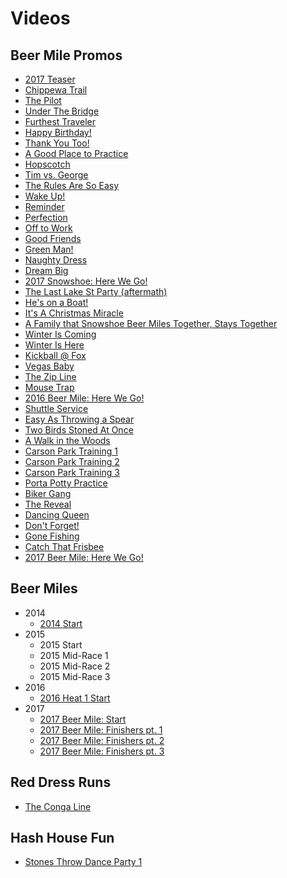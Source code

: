 # Videos

## Beer Mile Promos

* [2017 Teaser](https://www.facebook.com/TimMcManus8/videos/10155045243019434/)
* [Chippewa Trail](https://www.facebook.com/TimMcManus8/videos/10153585128649434/)
* [The Pilot](https://www.facebook.com/TimMcManus8/videos/10153567431209434/)
* [Under The Bridge](https://www.facebook.com/TimMcManus8/videos/10153596154894434/)
* [Furthest Traveler](https://www.facebook.com/denny.menter/videos/10204851023134782/)
* [Happy Birthday!](https://www.facebook.com/TimMcManus8/videos/10155528391699434/)
* [Thank You Too!](https://www.facebook.com/denny.menter/videos/10204856304146804/)
* [A Good Place to Practice](https://www.facebook.com/melanie.r.mcmanus/videos/10154948601308677/)
* [Hopscotch](https://www.facebook.com/TimMcManus8/videos/10154166435484434/)
* [Tim vs. George](https://www.facebook.com/TimMcManus8/videos/10154283367704434/)
* [The Rules Are So Easy](https://www.facebook.com/TimMcManus8/videos/10154331393334434/)
* [Wake Up!](https://www.facebook.com/TimMcManus8/posts/10155311576869434)
* [Reminder](https://www.facebook.com/TimMcManus8/videos/10155577527214434/)
* [Perfection](https://www.facebook.com/TimMcManus8/videos/10153595020754434/)
* [Off to Work](https://www.facebook.com/aaron.walczak/videos/10211505507646087/)
* [Good Friends](https://www.facebook.com/TimMcManus8/videos/10155544779254434/)
* [Green Man!](https://www.facebook.com/TimMcManus8/videos/10154216234794434/)
* [Naughty Dress](https://www.facebook.com/TimMcManus8/videos/10154248626149434/)
* [Dream Big](https://www.facebook.com/elecia.oleson/videos/1452553184791030/)
* [2017 Snowshoe: Here We Go!](https://www.facebook.com/creme.fraaiche.1447/videos/1947451955535406/)
* [The Last Lake St Party (aftermath)](https://www.facebook.com/TimMcManus8/videos/10154304786384434/)
* [He's on a Boat!](https://www.facebook.com/maura.mcmanus.9/videos/10154969337703852/)
* [It's A Christmas Miracle](https://www.facebook.com/TimMcManus8/videos/10154974951519434/)
* [A Family that Snowshoe Beer Miles Together, Stays Together](https://www.facebook.com/TimMcManus8/videos/10155018531264434/)
* [Winter Is Coming](https://www.facebook.com/TimMcManus8/videos/10154882849764434/)
* [Winter Is Here](https://www.facebook.com/TimMcManus8/videos/10154882931744434/)
* [Kickball @ Fox](https://www.facebook.com/TimMcManus8/videos/10153589086319434/)
* [Vegas Baby](https://www.facebook.com/TimMcManus8/videos/10154236921909434/)
* [The Zip Line](https://www.facebook.com/TimMcManus8/videos/10154345639754434/)
* [Mouse Trap](https://www.facebook.com/TimMcManus8/videos/10153572945924434/)
* [2016 Beer Mile: Here We Go!](https://www.facebook.com/events/1547397848895340/permalink/1567603510208107/)
* [Shuttle Service](https://www.facebook.com/TimMcManus8/videos/10155512059609434/)
* [Easy As Throwing a Spear](https://www.facebook.com/ploenzke/videos/10109620420307520/)
* [Two Birds Stoned At Once](https://www.facebook.com/TimMcManus8/videos/10155502743329434/)
* [A Walk in the Woods](https://www.facebook.com/melanie.r.mcmanus/videos/10156348384908677/)
* [Carson Park Training 1](https://www.facebook.com/elecia.oleson/videos/1404054612974221/)
* [Carson Park Training 2](https://www.facebook.com/elecia.oleson/videos/1404533012926381/)
* [Carson Park Training 3](https://www.facebook.com/TimMcManus8/videos/10155474384114434/)
* [Porta Potty Practice](https://www.facebook.com/elecia.oleson/videos/1426304900749192/)
* [Biker Gang](https://www.facebook.com/melanie.r.mcmanus/videos/10156355789093677/)
* [The Reveal](https://www.facebook.com/elecia.oleson/videos/1420991411280541/)
* [Dancing Queen](https://www.facebook.com/elecia.oleson/videos/1367791769933839/)
* [Don't Forget!](https://www.facebook.com/TimMcManus8/videos/10155311560754434/)
* [Gone Fishing](https://www.facebook.com/elecia.oleson/videos/1434519579927724/)
* [Catch That Frisbee](https://www.facebook.com/TimMcManus8/videos/10155534920899434/)
* [2017 Beer Mile: Here We Go!](https://www.facebook.com/TimMcManus8/videos/10155557361039434/)

## Beer Miles

* 2014
  * [2014 Start](https://www.facebook.com/beth.schulze/videos/10154419151735713/)
* 2015
  * 2015 Start
  * 2015 Mid-Race 1
  * 2015 Mid-Race 2
  * 2015 Mid-Race 3
* 2016
  * [2016 Heat 1 Start](https://www.facebook.com/stephanie.walczak.7/videos/10208401641473044/)
* 2017
  * [2017 Beer Mile: Start](https://www.facebook.com/ddrescher1/videos/10158869178870234/)
  * [2017 Beer Mile: Finishers pt. 1](https://www.facebook.com/ddrescher1/videos/pcb.740225856147392/10158869179245234/?type=3&theater)
  * [2017 Beer Mile: Finishers pt. 2](https://www.facebook.com/ddrescher1/videos/pcb.740225856147392/10158869181370234/?type=3&theater)
  * [2017 Beer Mile: Finishers pt. 3](https://www.facebook.com/ddrescher1/videos/pcb.740225856147392/10158869184480234/?type=3&theater)

## Red Dress Runs

* [The Conga Line](https://www.facebook.com/margie.p.thornton/videos/10202020148660828/)

## Hash House Fun

* [Stones Throw Dance Party 1](https://www.facebook.com/theresa.jo.96/videos/10101343513560446/)
